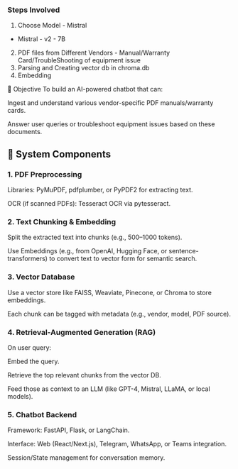 ### Steps Involved
1. Choose Model - Mistral
- Mistral - v2 - 7B

2. PDF files from Different Vendors - Manual/Warranty Card/TroubleShooting of equipment issue 
3. Parsing and Creating vector db in chroma.db
4. Embedding 


🧠 Objective
To build an AI-powered chatbot that can:

Ingest and understand various vendor-specific PDF manuals/warranty cards.

Answer user queries or troubleshoot equipment issues based on these documents.

## 🧰 System Components
### 1. PDF Preprocessing
Libraries: PyMuPDF, pdfplumber, or PyPDF2 for extracting text.

OCR (if scanned PDFs): Tesseract OCR via pytesseract.

### 2. Text Chunking & Embedding
Split the extracted text into chunks (e.g., 500–1000 tokens).

Use Embeddings (e.g., from OpenAI, Hugging Face, or sentence-transformers) to convert text to vector form for semantic search.

### 3. Vector Database
Use a vector store like FAISS, Weaviate, Pinecone, or Chroma to store embeddings.

Each chunk can be tagged with metadata (e.g., vendor, model, PDF source).

### 4. Retrieval-Augmented Generation (RAG)
On user query:

Embed the query.

Retrieve the top relevant chunks from the vector DB.

Feed those as context to an LLM (like GPT-4, Mistral, LLaMA, or local models).

### 5. Chatbot Backend
Framework: FastAPI, Flask, or LangChain.

Interface: Web (React/Next.js), Telegram, WhatsApp, or Teams integration.

Session/State management for conversation memory.